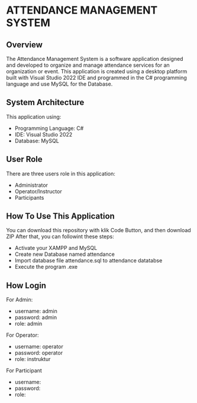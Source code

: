 # ATTENDANCE MANAGEMENT SYSTEM

## Overview
The Attendance Management System is a software application designed and developed to organize and manage attendance services for an organization or event. This application is created using a desktop platform built with Visual Studio 2022 IDE and programmed in the C# programming language and use MySQL for the Database.

## System Architecture
This application using:
- Programming Language: C#
- IDE: Visual Studio 2022
- Database: MySQL

## User Role
There are three users role in this application:
- Administrator
- Operator/Instructor
- Participants

## How To Use This Application
You can download this repository with klik Code Button, and then download ZIP
After that, you can followint these steps:
- Activate your XAMPP and MySQL
- Create new Database named attendance
- Import database file attendance.sql to attendance datatabse
- Execute the program .exe

## How Login
For Admin:
- username: admin
- password: admin
- role: admin

For Operator:
- username: operator
- password: operator
- role: instruktur

For Participant
- username:
- password:
- role:

